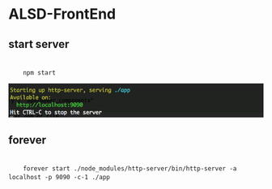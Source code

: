 # ALSD-FrontEnd

## start server
<code>
	npm start
</code>

![npm start](https://github.com/ALSD2016-Team/ALSD2016-FrontEnd/blob/master/screenshot/npm_start.png)

## forever
<code>
	forever start ./node_modules/http-server/bin/http-server -a localhost -p 9090 -c-1 ./app 
<code>
